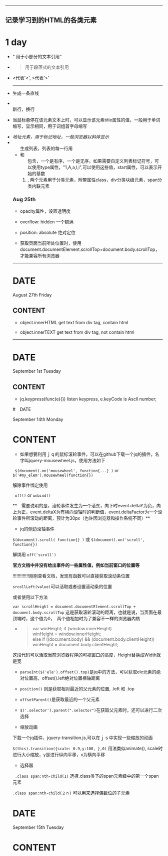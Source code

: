 -----
记录学习到的HTML的各类元素
-----

# 1 day

* <q> 用于小部分的文本引用  

* <blockquote> 用于段落式的文本引用  

* &lt;代表'<', &gt;代表'>'  

* <hr/> 生成一条直线  

* <br/> 新行，换行  

* <abbr> 当鼠标悬停在该元素文本上时，可以显示该元素title属性的值，一般用于单词缩写，<acronym>显示相同，用于词组首字母缩写  

* <address> 地址元素，用于标记地址，一般浏览器以斜体显示  

* <ul> 生成列表，列表的每一行用<li>和<ol>包含，一个是有序，一个是无序，如果需要自定义列表标记符号，可以使用type属性，"1,A,a,I,i",可以使用这些值，start属性，可以表示开始的基数  

* <div>, <span>两个元素用于分类元素，附带属性class，div分类块级元素，span分类内联元素


### Aug 25th

* opacity属性，设置透明度

* overflow: hidden  一个铺满

* position: absolute  绝对定位

* 获取页面当前所处位置时，使用document.documentElement.scrollTop+document.body.scrollTop，才能兼容所有浏览器

----
# DATE 

August 27th Friday

## CONTENT

* object.innerHTML get text from div tag, contain html

* object.innerTEXT get text from div tag, not contain html


----

# DATE

September 1st Tuesday

## CONTENT

* jq.keypress(func(e){})   listen keypress, e.keyCode is Ascll number;


<!-- -------------------------------------------------------------------------------------- -->

#　DATE

 September 14th Monday

# CONTENT

* 如果想要利用ｊｑ的鼠标滚轮事件，可以在github下载一个jq的插件，名字叫jquery-mousewheel.js，使用方法如下

` $(document).on('mousewheel', function{...} )`  or  `$('#my_elem').mousewheel(function{})`

解除事件绑定使用

` off()`  or `unbind()`

**　需要说明的是，滚轮事件发生为一个滚东，向下时event.deltaY为负，向上为正，event.deltaX为有横向滚轴时的判断值，event.deltaFactor为一个滚轮事件所滚动的距离，预计为30px（也许因浏览器和操作系统不同）**

* jq的侧边滚轴事件

`$(document).scroll( function{} )` 或 `$(document).on('scroll', function{})`

解绑用 `off('scroll')`

**官方文档中并没有给出事件的一些属性值，例如当前窗口的位置等**    

!!!!!!!!!!!!!刚刚查看文档，发现有函数可以直接获取滚动条位置

`srcollLeft(value)`可以活取或者设置滚动条的位置

或者使用以下方法

`var scrollHeight = document.documentElement.scrollTop + document.body.scrollTop` 这是获取滚轮滚动的距离，也就是说，当页面在最顶端时，这个值为0，　两个值相加时为了兼容不一样的浏览器内核

* >	var winHeight;
	if (window.innerHeight)  
		winHeight = window.innerHeight;  
	else if ((document.body) && (document.body.clientHeight))  
		winHeight = document.body.clientHeight;

这段代码可以活取当前浏览器程序的可视窗口的高度，Height替换成Width就是宽


* `parseInt($('ele').offset().top)`是jq中的方法，可以获取ele元素的绝对位置高，offset().left绝对位置横轴距离

* `position()` 则是获取相对最近的父元素的位置, .left 和 .top

* `offsetParent()`是获取最近的一个父元素

* `$('.selector').parent(".selector")`在获取父元素时，还可以进行二次选择

* 缩放动画

下载一个jq插件，jquery-transition.js,可以在ｊｓ中实现一些缩放的动画

`$(this).transition({scale: 0.9,y:100, },0)`  用法类似animate(), scale时进行大小缩放，y是进行纵向平移，x为横向平移

* 选择器

` .class span:nth-child(1)` 选择.class类下的span元素级中的第一个span元素

`.class span:nth-child(２ｎ)` 可以用来选择偶数位的子元素

<!-- ---------------------------------------------------------------------------------------- -->





# DATE

September 15th Tuesday

# CONTENT



